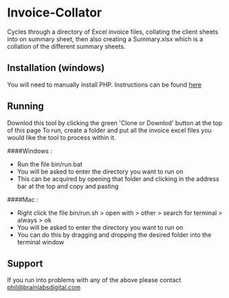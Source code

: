 # Invoice-Collator
Cycles through a directory of Excel invoice files, collating the client sheets into on summary sheet, then also creating a Summary.xlsx which is a collation of the different summary sheets.

## Installation (windows)
You will need to manually install PHP. Instructions can be found [here](https://sites.google.com/a/brainlabsdigital.com/wiki/tech/tips/programming/php/installation)

## Running
Downlod this tool by clicking the green 'Clone or Downlod' button at the top of this page
To run, create a folder and put all the invoice excel files you would like the tool to process within it. 

####Windows : 
* Run the file bin/run.bat 
* You will be asked to enter the directory you want to run on
* This can be acquired by opening that folder and clicking in the address bar at the top and copy and pasting

####Mac : 
* Right click the file bin/run.sh > open with > other > search for terminal > always > ok
* You will be asked to enter the directory you want to run on
* You can do this by dragging and dropping the desired folder into the terminal window



## Support
If you run into problems with any of the above please contact phil@brainlabsdigital.com
